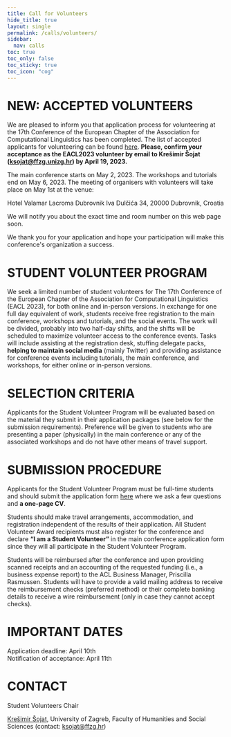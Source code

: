 ```yaml
---
title: Call for Volunteers
hide_title: true
layout: single
permalink: /calls/volunteers/
sidebar:
  nav: calls
toc: true
toc_only: false
toc_sticky: true
toc_icon: "cog"
---
```


# NEW: ACCEPTED VOLUNTEERS
We are pleased to inform you that application process for volunteering at the 17th Conference of the European Chapter of the Association for Computational Linguistics has been completed. The list of accepted applicants for volunteering can be found <a href="/downloads/EACL_2023_volonteers_list_stripped.xlsx" download>here</a>. <b>Please, confirm your acceptance as the EACL2023 volunteer by email to Krešimir Šojat (ksojat@ffzg.unizg.hr) by April 19, 2023.</b>

The main conference starts on May 2, 2023. The workshops and tutorials end on May 6, 2023.
The meeting of organisers with volunteers will take place on May 1st at the venue:

Hotel Valamar Lacroma Dubrovnik
Iva Dulčića 34, 20000 Dubrovnik, Croatia

We will notify you about the exact time and room number on this web page soon.

We thank you for your application and hope your participation will make this conference's organization a success.


# STUDENT VOLUNTEER PROGRAM
We seek a limited number of student volunteers for The 17th Conference of the European Chapter of the Association for Computational Linguistics (EACL 2023), for both online and in-person versions. In exchange for one full day equivalent of work, students receive free registration to the main conference, workshops and tutorials, and the social events. The work will be divided, probably into two half-day shifts, and the shifts will be scheduled to maximize volunteer access to the conference events. Tasks will include assisting at the registration desk, stuffing delegate packs, <b>helping to maintain social media</b> (mainly Twitter) and providing assistance for conference events including tutorials, the main conference, and workshops, for either online or in-person versions.

# SELECTION CRITERIA
Applicants for the Student Volunteer Program will be evaluated based on the material they submit in their application packages (see below for the submission requirements). Preference will be given to students who are presenting a paper (physically) in the main conference or any of the associated workshops and do not have other means of travel support.

# SUBMISSION PROCEDURE
Applicants for the Student Volunteer Program must be full-time students and should submit the application form <a href="https://docs.google.com/forms/d/e/1FAIpQLSd-8l9En1mzpTwwqFHBlyQIdDBO9IzkowUeG7NDQgEZt6rjTA/viewform" target='_blank'>here</a> where we ask a few questions and <b>a one-page CV</b>.

Students should make travel arrangements, accommodation, and registration independent of the results of their application. All Student Volunteer Award recipients must also register for the conference and declare <b>“I am a Student Volunteer”</b> in the main conference application form since they will all participate in the Student Volunteer Program.

Students will be reimbursed after the conference and upon providing scanned receipts and an accounting of the requested funding (i.e., a business expense report) to the ACL Business Manager, Priscilla Rasmussen. Students will have to provide a valid mailing address to receive the reimbursement checks (preferred method) or their complete banking details to receive a wire reimbursement (only in case they cannot accept checks).

# IMPORTANT DATES
Application deadline: April 10th <br/>
Notification of acceptance: April 11th

# CONTACT
Student Volunteers Chair

<a href="https://www.ffzg.unizg.hr/oling/?page_id=109" target='_blank'>Krešimir Šojat</a>, University of Zagreb, Faculty of Humanities and Social Sciences (contact: <a href="mailto:ksojat@ffzg.hr">ksojat@ffzg.hr</a>)